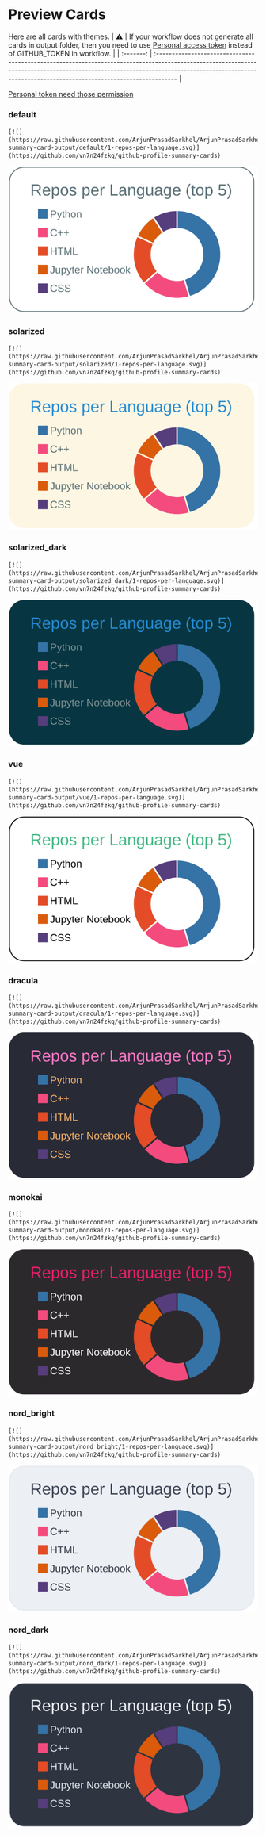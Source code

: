 
# Preview Cards

Here are all cards with themes.
| :warning: | If your workflow does not generate all cards in output folder, then you need to use [Personal access token](https://docs.github.com/en/actions/configuring-and-managing-workflows/creating-and-storing-encrypted-secrets) instead of GITHUB_TOKEN in workflow. |
| :-------: | :------------------------------------------------------------------------------------------------------------------------------------------------------------------------------------------------------------------------------------------------ |

[Personal token need those permission](https://github.com/vn7n24fzkq/github-profile-summary-cards/wiki/Personal-access-token-permissions)


### default


```
[![](https://raw.githubusercontent.com/ArjunPrasadSarkhel/ArjunPrasadSarkhel/master/profile-summary-card-output/default/1-repos-per-language.svg)](https://github.com/vn7n24fzkq/github-profile-summary-cards)
```
![](https://raw.githubusercontent.com/ArjunPrasadSarkhel/ArjunPrasadSarkhel/master/profile-summary-card-output/default/1-repos-per-language.svg)


### solarized


```
[![](https://raw.githubusercontent.com/ArjunPrasadSarkhel/ArjunPrasadSarkhel/master/profile-summary-card-output/solarized/1-repos-per-language.svg)](https://github.com/vn7n24fzkq/github-profile-summary-cards)
```
![](https://raw.githubusercontent.com/ArjunPrasadSarkhel/ArjunPrasadSarkhel/master/profile-summary-card-output/solarized/1-repos-per-language.svg)


### solarized_dark


```
[![](https://raw.githubusercontent.com/ArjunPrasadSarkhel/ArjunPrasadSarkhel/master/profile-summary-card-output/solarized_dark/1-repos-per-language.svg)](https://github.com/vn7n24fzkq/github-profile-summary-cards)
```
![](https://raw.githubusercontent.com/ArjunPrasadSarkhel/ArjunPrasadSarkhel/master/profile-summary-card-output/solarized_dark/1-repos-per-language.svg)


### vue


```
[![](https://raw.githubusercontent.com/ArjunPrasadSarkhel/ArjunPrasadSarkhel/master/profile-summary-card-output/vue/1-repos-per-language.svg)](https://github.com/vn7n24fzkq/github-profile-summary-cards)
```
![](https://raw.githubusercontent.com/ArjunPrasadSarkhel/ArjunPrasadSarkhel/master/profile-summary-card-output/vue/1-repos-per-language.svg)


### dracula


```
[![](https://raw.githubusercontent.com/ArjunPrasadSarkhel/ArjunPrasadSarkhel/master/profile-summary-card-output/dracula/1-repos-per-language.svg)](https://github.com/vn7n24fzkq/github-profile-summary-cards)
```
![](https://raw.githubusercontent.com/ArjunPrasadSarkhel/ArjunPrasadSarkhel/master/profile-summary-card-output/dracula/1-repos-per-language.svg)


### monokai


```
[![](https://raw.githubusercontent.com/ArjunPrasadSarkhel/ArjunPrasadSarkhel/master/profile-summary-card-output/monokai/1-repos-per-language.svg)](https://github.com/vn7n24fzkq/github-profile-summary-cards)
```
![](https://raw.githubusercontent.com/ArjunPrasadSarkhel/ArjunPrasadSarkhel/master/profile-summary-card-output/monokai/1-repos-per-language.svg)


### nord_bright


```
[![](https://raw.githubusercontent.com/ArjunPrasadSarkhel/ArjunPrasadSarkhel/master/profile-summary-card-output/nord_bright/1-repos-per-language.svg)](https://github.com/vn7n24fzkq/github-profile-summary-cards)
```
![](https://raw.githubusercontent.com/ArjunPrasadSarkhel/ArjunPrasadSarkhel/master/profile-summary-card-output/nord_bright/1-repos-per-language.svg)


### nord_dark


```
[![](https://raw.githubusercontent.com/ArjunPrasadSarkhel/ArjunPrasadSarkhel/master/profile-summary-card-output/nord_dark/1-repos-per-language.svg)](https://github.com/vn7n24fzkq/github-profile-summary-cards)
```
![](https://raw.githubusercontent.com/ArjunPrasadSarkhel/ArjunPrasadSarkhel/master/profile-summary-card-output/nord_dark/1-repos-per-language.svg)

